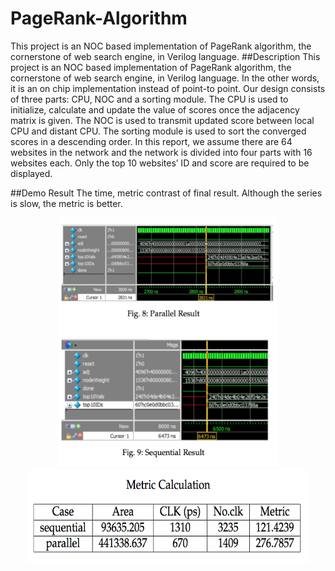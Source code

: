 # PageRank-Algorithm
This project is an NOC based implementation of PageRank algorithm, the cornerstone of web search engine, in Verilog language.
##Description
This project is an NOC based implementation of PageRank algorithm, the cornerstone of web search engine, in Verilog language. In the other words, it is an on chip implementation instead of point-to point. Our design consists of three parts: CPU, NOC and a sorting module. The CPU is used to initialize, calculate and update the value of scores once the adjacency matrix is given. The NOC is used to transmit updated score between local CPU and distant CPU. The sorting module is used to sort the converged scores in a descending order. In this report, we assume there are 64 websites in the network and the network is divided into four parts with 16 websites each. Only the top 10 websites’ ID and score are required to be displayed.

##Demo Result
The time, metric contrast of final result. Although the series is slow, the metric is better.
<div align=center><img src="https://github.com/qyyMriel/PageRank-Algorithm/blob/master/result.png?raw=true" width="350" height="400" alt="Image of Final result"/></div>

<div align=center><img src="https://github.com/qyyMriel/PageRank-Algorithm/blob/master/metric.png?raw=true" width="450" height="150" alt="Image of Final result"/></div>




